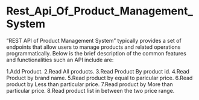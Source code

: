 # Rest_Api_Of_Product_Management_System

“REST  API of Product Management System”   typically provides a set of endpoints that 
allow users to manage products and related operations programmatically. 
Below is the brief description of the common features and functionalities such an API  include are:

1.Add Product.
2.Read All products.
3.Read Product By product id.
4.Read Product by brand name.
5.Read product by  equal to  paricular price.
6.Read product by Less than particular price.
7.Read product by More than particular price.
8.Read product list in between the two price range.


